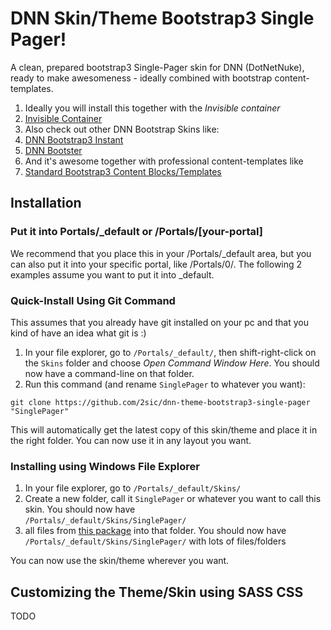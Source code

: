 # DNN Skin/Theme Bootstrap3 Single Pager!
A clean, prepared bootstrap3 Single-Pager skin for DNN (DotNetNuke), ready to make awesomeness - ideally combined with bootstrap content-templates. 

1. Ideally you will install this together with the _Invisible container_
  1. [Invisible Container](https://github.com/2sic/dnn-container-invisible)
1. Also check out other DNN Bootstrap Skins like:
  2. [DNN Bootstrap3 Instant](https://github.com/2sic/dnn-theme-bootstrap3-instant)
  3. [DNN Bootster](http://www.dnnbootster.com/)
2. And it's awesome together with professional content-templates like
  1. [Standard Bootstrap3 Content Blocks/Templates](https://github.com/2sic/2sxc-content-bootstrap3)

## Installation
### Put it into Portals/\_default or /Portals/[your-portal]
We recommend that you place this in your /Portals/\_default area, but you can also put it into your specific portal, like /Portals/0/.
The following 2 examples assume you want to put it into \_default. 

### Quick-Install Using Git Command
This assumes that you already have git installed on your pc and that you kind of have an idea what git is :)

1. In your file explorer, go to `/Portals/_default/`, then shift-right-click on the `Skins` folder and choose _Open Command Window Here_. You should now have a command-line on that folder. 
2. Run this command (and rename `SinglePager` to whatever you want): 
```
git clone https://github.com/2sic/dnn-theme-bootstrap3-single-pager "SinglePager"
```

This will automatically get the latest copy of this skin/theme and place it in the right folder. You can now use it in any layout you want. 

### Installing using Windows File Explorer

1. In your file explorer, go to `/Portals/_default/Skins/`
2. Create a new folder, call it `SinglePager` or whatever you want to call this skin. You should now have  
`/Portals/_default/Skins/SinglePager/`
3. all files from [this package](https://github.com/2sic/dnn-theme-bootstrap3-single-pager/archive/master.zip) into that folder. You should now have  
`/Portals/_default/Skins/SinglePager/` with lots of files/folders

You can now use the skin/theme wherever you want. 

## Customizing the Theme/Skin using SASS CSS
TODO
